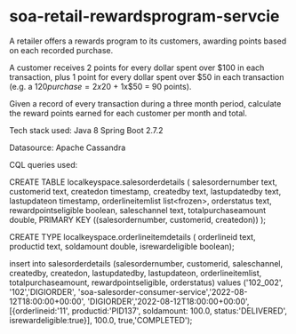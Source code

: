 # soa-retail-rewardsprogram-servcie

A retailer offers a rewards program to its customers, awarding points based on each recorded
purchase.

A customer receives 2 points for every dollar spent over $100 in each transaction, plus 1 point
for every dollar spent over $50 in each transaction
(e.g. a $120 purchase = 2x$20 + 1x$50 = 90 points).

Given a record of every transaction during a three month period, calculate the reward points
earned for each customer per month and total.

Tech stack used:
Java 8
Spring Boot 2.7.2

Datasource:
Apache Cassandra

CQL queries used:

CREATE TABLE localkeyspace.salesorderdetails (
salesordernumber text,
customerid text,
createdon timestamp,
createdby text,
lastupdatedby text,
lastupdateon timestamp,
orderlineitemlist list<frozen<orderlineitemdetails>>,
orderstatus text,
rewardpointseligible boolean,
saleschannel text,
totalpurchaseamount double,
PRIMARY KEY ((salesordernumber, customerid, createdon))
);

CREATE TYPE localkeyspace.orderlineitemdetails (
orderlineid text,
productid text,
soldamount double,
isrewardeligible boolean);


insert into salesorderdetails (salesordernumber,
customerid, saleschannel, createdby,
createdon, lastupdatedby, lastupdateon,
orderlineitemlist, totalpurchaseamount,
rewardpointseligible, orderstatus)
values ('102_002',
'102','DIGIORDER',
'soa-salesorder-consumer-service','2022-08-12T18:00:00+00:00',
'DIGIORDER','2022-08-12T18:00:00+00:00',
[{orderlineid:'11', productid:'PID137', soldamount: 100.0, status:'DELIVERED', isrewardeligible:true}],
100.0, true,'COMPLETED');